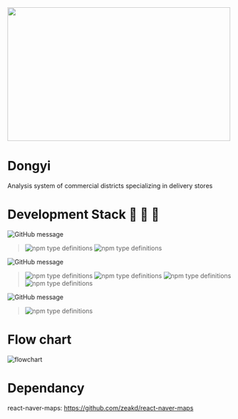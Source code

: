 <img src="https://user-images.githubusercontent.com/56781342/115952092-2f3c9200-a51f-11eb-84f5-2f10cad4eab0.PNG" width="500" height="300">


# Dongyi
Analysis system of commercial districts specializing in delivery stores

# Development Stack :construction_worker: :wrench: :hammer:   
![GitHub message](https://img.shields.io/badge/STACK-FRONT-lightgrey?style=for-the-badge)
>![npm type definitions](https://img.shields.io/badge/Front--end-javascript-yellow?style=flat-square&logo=JAVAscript)
![npm type definitions](https://img.shields.io/badge/Front--end-react-blue?style=flat-square&logo=react)

   
![GitHub message](https://img.shields.io/badge/STACK-BACK-lightgrey?style=for-the-badge)
>![npm type definitions](https://img.shields.io/badge/Back--end-node.js-green?style=flat-square&logo=node.js)
![npm type definitions](https://img.shields.io/badge/Back--end-express-9cf?style=flat-square&logo=node.js)
![npm type definitions](https://img.shields.io/badge/Back--end-npm-red?style=flat-square&logo=npm)
![npm type definitions](https://img.shields.io/badge/Back--end-mySQL-lightgreen?style=flat-square&logo=mysql)

![GitHub message](https://img.shields.io/badge/API-darkslategrey?style=for-the-badge)
>![npm type definitions](https://img.shields.io/badge/NaverMaps-darkslategrey?style=flat-square&logo=naver)


# Flow chart
![flowchart](https://user-images.githubusercontent.com/56781342/115950177-bb958780-a514-11eb-9d56-dd8e936dd215.PNG)


# Dependancy

react-naver-maps: https://github.com/zeakd/react-naver-maps


